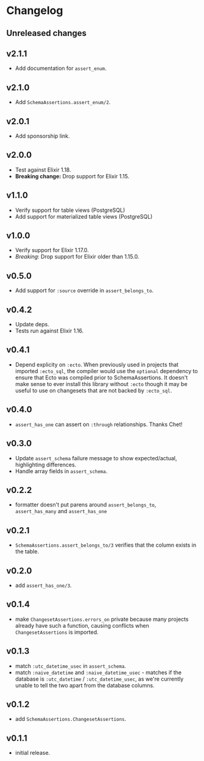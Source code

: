 # Changelog

## Unreleased changes

## v2.1.1

- Add documentation for `assert_enum`.

## v2.1.0

- Add `SchemaAssertions.assert_enum/2`.

## v2.0.1

- Add sponsorship link.

## v2.0.0

- Test against Elixir 1.18.
- **Breaking change:** Drop support for Elixir 1.15.

## v1.1.0

- Verify support for table views (PostgreSQL)
- Add support for materialized table views (PostgreSQL)

## v1.0.0

- Verify support for Elixir 1.17.0.
- *Breaking*: Drop support for Elixir older than 1.15.0.

## v0.5.0

- Add support for `:source` override in `assert_belongs_to`.

## v0.4.2

- Update deps.
- Tests run against Elixir 1.16.

## v0.4.1

- Depend explicity on `:ecto`. When previously used in projects that imported `:ecto_sql`,
  the compiler would use the `optional` dependency to ensure that Ecto was compiled prior
  to SchemaAssertions. It doesn't make sense to ever install this library without `:ecto`
  though it may be useful to use on changesets that are not backed by `:ecto_sql`.

## v0.4.0

- `assert_has_one` can assert on `:through` relationships. Thanks Chet!

## v0.3.0

- Update `assert_schema` failure message to show expected/actual, highlighting differences.
- Handle array fields in `assert_schema`.

## v0.2.2

- formatter doesn't put parens around `assert_belongs_to`, `assert_has_many` and `assert_has_one`

## v0.2.1

- `SchemaAssertions.assert_belongs_to/3` verifies that the column exists in the table.

## v0.2.0

- add `assert_has_one/3`.

## v0.1.4

- make `ChangesetAssertions.errors_on` private because many projects already have such a function,
  causing conflicts when `ChangesetAssertions` is imported.
  
## v0.1.3

- match `:utc_datetime_usec` in `assert_schema`.
- match `:naive_datetime` and `:naive_datetime_usec` - matches if the database is
  `:utc_datetime` / `:utc_datetime_usec`, as we're currently unable to tell the two apart
  from the database columns.

## v0.1.2

- add `SchemaAssertions.ChangesetAssertions`.

## v0.1.1

- initial release.
